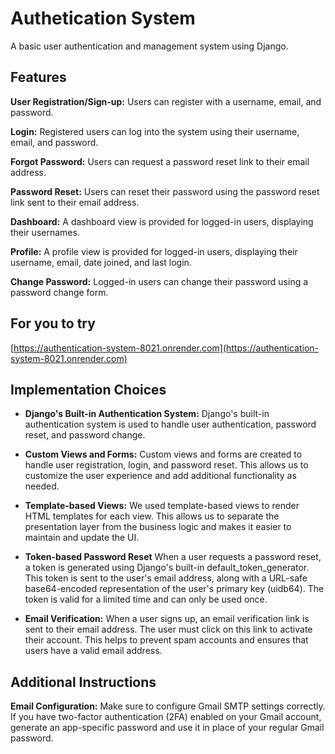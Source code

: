 
# Authetication System

 A basic user authentication and management system using Django.

## Features

 **User Registration/Sign-up:**
 Users can register with a username, email, and password.

**Login:**
 Registered users can log into the system using their username, email, and password.

**Forgot Password:**
 Users can request a password reset link to their email address.

**Password Reset:**
Users can reset their password using the password reset link sent to their email address.

**Dashboard:** A dashboard view is provided for logged-in users, displaying their usernames.

**Profile:** A profile view is provided for logged-in users, displaying their username, email, date joined, and last login.

**Change Password:** Logged-in users can change their password using a password change form.

## For you to try

[https://authentication-system-8021.onrender.com](https://authentication-system-8021.onrender.com)


## Implementation Choices

- **Django's Built-in Authentication System:** Django's built-in authentication system is used to handle user authentication, password reset, and password change.

- **Custom Views and Forms:** Custom views and forms are created to handle user registration, login, and password reset. This allows us to customize the user experience and add additional functionality as needed.

- **Template-based Views:** We used template-based views to render HTML templates for each view. This allows us to separate the presentation layer from the business logic and makes it easier to maintain and update the UI.

- **Token-based Password Reset** When a user requests a password reset, a token is generated using Django's built-in default_token_generator. This token is sent to the user's email address, along with a URL-safe base64-encoded representation of the user's primary key (uidb64). The token is valid for a limited time and can only be used once.

- **Email Verification:** When a user signs up, an email verification link is sent to their email address. The user must click on this link to activate their account. This helps to prevent spam accounts and ensures that users have a valid email address.


##  Additional Instructions

**Email Configuration:** Make sure to configure Gmail SMTP settings correctly. If you have two-factor authentication (2FA) enabled on your Gmail account, generate an app-specific password and use it in place of your regular Gmail password.
